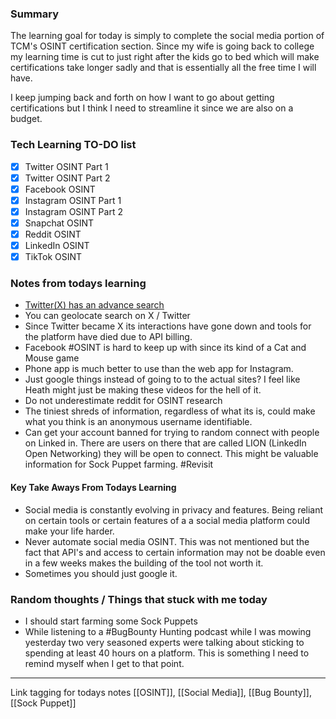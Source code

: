 ### Summary

The learning goal for today is simply to complete the social media portion of TCM's OSINT certification section. Since my wife is going back to college my learning time is cut to just right after the kids go to bed which will make certifications take longer sadly and that is essentially all the free time I will have.

I keep jumping back and forth on how I want to go about getting certifications but I think I need to streamline it since we are also on a budget.

### Tech Learning TO-DO list
- [x] Twitter OSINT Part 1
- [x] Twitter OSINT Part 2
- [x] Facebook OSINT 
- [x] Instagram OSINT Part 1
- [x] Instagram OSINT Part 2
- [x] Snapchat OSINT 
- [x] Reddit OSINT
- [x] LinkedIn OSINT
- [x] TikTok OSINT

### Notes from todays learning
- [Twitter(X) has an advance search](https://x.com/search-advanced)
- You can geolocate search on X / Twitter
- Since Twitter became X its interactions have gone down and tools for the platform have died due to API billing.
- Facebook #OSINT is hard to keep up with since its kind of a Cat and Mouse game
- Phone app is much better to use than the web app for Instagram.
- Just google things instead of going to to the actual sites? I feel like Heath might just be making these videos for the hell of it.
- Do not underestimate reddit for OSINT research
- The tiniest shreds of information, regardless of what its is, could make what you think is an anonymous username identifiable.
- Can get your account banned for trying to random connect with people on Linked in. There are users on there that are called LION (LinkedIn Open Networking) they will be open to connect. This might be valuable information for Sock Puppet farming. #Revisit 

#### Key Take Aways From Todays Learning
- Social media is constantly evolving in privacy and features. Being reliant on certain tools or certain features of a a social media platform could make your life harder.
- Never automate social media OSINT. This was not mentioned but the fact that API's and access to certain information may not be doable even in a few weeks makes the building of the tool not worth it.
- Sometimes you should just google it.

### Random thoughts / Things that stuck with me today
- I should start farming some Sock Puppets
- While listening to a #BugBounty Hunting podcast while I was mowing yesterday two very seasoned experts were talking about sticking to spending at least 40 hours on a platform. This is something I need to remind myself when I get to that point.

--- 
Link tagging for todays notes
[[OSINT]], [[Social Media]], [[Bug Bounty]], [[Sock Puppet]]
